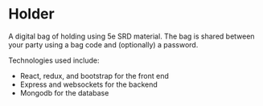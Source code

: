 # Holder

A digital bag of holding using 5e SRD material. The bag is shared between your party using a bag code and (optionally) a password.

Technologies used include:
 - React, redux, and bootstrap for the front end
 - Express and websockets for the backend
 - Mongodb for the database
